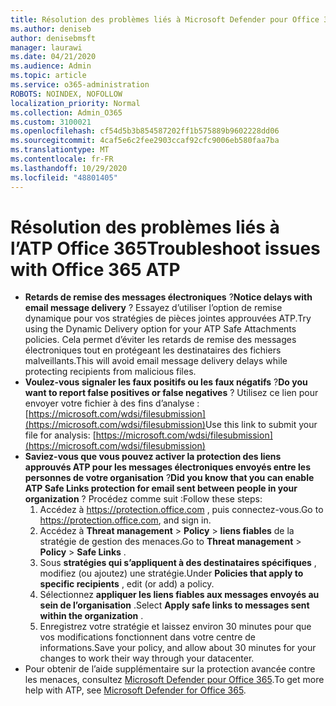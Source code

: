 ```yaml
---
title: Résolution des problèmes liés à Microsoft Defender pour Office 365 (ATP)
ms.author: deniseb
author: denisebmsft
manager: laurawi
ms.date: 04/21/2020
ms.audience: Admin
ms.topic: article
ms.service: o365-administration
ROBOTS: NOINDEX, NOFOLLOW
localization_priority: Normal
ms.collection: Admin_O365
ms.custom: 3100021
ms.openlocfilehash: cf54d5b3b854587202ff1b575889b9602228dd06
ms.sourcegitcommit: 4caf5e6c2fee2903ccaf92cfc9006eb580faa7ba
ms.translationtype: MT
ms.contentlocale: fr-FR
ms.lasthandoff: 10/29/2020
ms.locfileid: "48801405"
---
```

# <a name="troubleshoot-issues-with-office-365-atp"></a><span data-ttu-id="e7149-102">Résolution des problèmes liés à l’ATP Office 365</span><span class="sxs-lookup"><span data-stu-id="e7149-102">Troubleshoot issues with Office 365 ATP</span></span>

- <span data-ttu-id="e7149-103">**Retards de remise des messages électroniques** ?</span><span class="sxs-lookup"><span data-stu-id="e7149-103">**Notice delays with email message delivery** ?</span></span> <span data-ttu-id="e7149-104">Essayez d’utiliser l’option de remise dynamique pour vos stratégies de pièces jointes approuvées ATP.</span><span class="sxs-lookup"><span data-stu-id="e7149-104">Try using the Dynamic Delivery option for your ATP Safe Attachments policies.</span></span> <span data-ttu-id="e7149-105">Cela permet d’éviter les retards de remise des messages électroniques tout en protégeant les destinataires des fichiers malveillants.</span><span class="sxs-lookup"><span data-stu-id="e7149-105">This will avoid email message delivery delays while protecting recipients from malicious files.</span></span>
- <span data-ttu-id="e7149-106">**Voulez-vous signaler les faux positifs ou les faux négatifs** ?</span><span class="sxs-lookup"><span data-stu-id="e7149-106">**Do you want to report false positives or false negatives** ?</span></span> <span data-ttu-id="e7149-107">Utilisez ce lien pour envoyer votre fichier à des fins d’analyse : [https://microsoft.com/wdsi/filesubmission](https://microsoft.com/wdsi/filesubmission)</span><span class="sxs-lookup"><span data-stu-id="e7149-107">Use this link to submit your file for analysis: [https://microsoft.com/wdsi/filesubmission](https://microsoft.com/wdsi/filesubmission)</span></span>
- <span data-ttu-id="e7149-108">**Saviez-vous que vous pouvez activer la protection des liens approuvés ATP pour les messages électroniques envoyés entre les personnes de votre organisation** ?</span><span class="sxs-lookup"><span data-stu-id="e7149-108">**Did you know that you can enable ATP Safe Links protection for email sent between people in your organization** ?</span></span> <span data-ttu-id="e7149-109">Procédez comme suit :</span><span class="sxs-lookup"><span data-stu-id="e7149-109">Follow these steps:</span></span>
    1. <span data-ttu-id="e7149-110">Accédez à https://protection.office.com , puis connectez-vous.</span><span class="sxs-lookup"><span data-stu-id="e7149-110">Go to https://protection.office.com, and sign in.</span></span>
    2. <span data-ttu-id="e7149-111">Accédez à **Threat management**  >  **Policy**  >  **liens fiables** de la stratégie de gestion des menaces.</span><span class="sxs-lookup"><span data-stu-id="e7149-111">Go to **Threat management** > **Policy** > **Safe Links** .</span></span>
    3. <span data-ttu-id="e7149-112">Sous **stratégies qui s’appliquent à des destinataires spécifiques** , modifiez (ou ajoutez) une stratégie.</span><span class="sxs-lookup"><span data-stu-id="e7149-112">Under **Policies that apply to specific recipients** , edit (or add) a policy.</span></span>
    4. <span data-ttu-id="e7149-113">Sélectionnez **appliquer les liens fiables aux messages envoyés au sein de l’organisation** .</span><span class="sxs-lookup"><span data-stu-id="e7149-113">Select **Apply safe links to messages sent within the organization** .</span></span>
    5. <span data-ttu-id="e7149-114">Enregistrez votre stratégie et laissez environ 30 minutes pour que vos modifications fonctionnent dans votre centre de informations.</span><span class="sxs-lookup"><span data-stu-id="e7149-114">Save your policy, and allow about 30 minutes for your changes to work their way through your datacenter.</span></span>
- <span data-ttu-id="e7149-115">Pour obtenir de l’aide supplémentaire sur la protection avancée contre les menaces, consultez [Microsoft Defender pour Office 365](https://docs.microsoft.com/microsoft-365/security/office-365-security/office-365-atp).</span><span class="sxs-lookup"><span data-stu-id="e7149-115">To get more help with ATP, see [Microsoft Defender for Office 365](https://docs.microsoft.com/microsoft-365/security/office-365-security/office-365-atp).</span></span>
